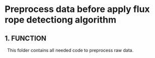 # Preprocess data before apply flux rope detectiong algorithm
## 1. FUNCTION
   This folder contains all needed code to preprocess raw data. 
